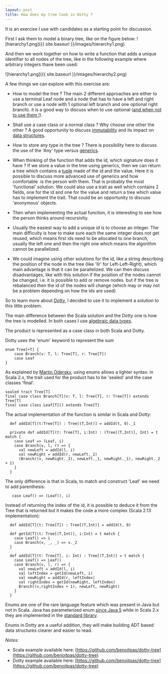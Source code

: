 ```yaml
---
layout: post
title: How does my tree look in Dotty ?
---
```


It is an exercise I use with candidates as a starting point for discussion. 

First I ask them to model a binary tree, like on the figure below:
![hierarchy1.png]({{ site.baseurl }}/images/hierarchy1.png)

And then we work together on how to write a function that adds a unique identifier to all nodes of the tree, like in the following example where arbitrary integers thave been used:

![hierarchy1.png]({{ site.baseurl }}/images/hierarchy2.png)

A few things we can explore with this exercise are:

* How to model the tree ? The main 2 different approaches are either to use a terminal Leaf node and a node that has to have a left and right branch or use a node with 1 optional left branch and one optional right branch). it is a good way to discuss when to use optional ([and when not to use them !](https://dzone.com/articles/optional-anti-patterns)).

* Shall use a case class or a normal class ? Why choose one other the other ? A good opportunity to discuss [immutability](https://alvinalexander.com/scala/scala-idiom-immutable-code-functional-programming-immutability/) and its impact on [data structures](https://en.wikipedia.org/wiki/Persistent_data_structure).

* How to store any type in the tree ? There is possibility here to discuss the use of the 'Any' type versus [generics](https://docs.scala-lang.org/tour/generic-classes.html).

* When thinking of the function that adds the id, which signature does it have ? If we store a value in the tree using generics, then we can return a tree which contains a [tuple](https://docs.scala-lang.org/tour/tuples.html) made of the id and the value.  Here it is possible to discuss more advanced use of generics and how comfortable  is the person with them. That is probably the most 'functional' solution. We could also use a trait as well which contains 2 fields, one for the id and one for the value and return a tree which value has to implement the trait. That could be an opportunity to discuss 'anonymous' objects.

* Then when implementing the actual function, it is interesting to see how the person thinks around recursivity.

* Usually the easiest way to add a unique id is to choose an integer. The main difficulty is how to make sure each the same integer does not get reused, which means first ids need to be allocated to one branch, usually the left one and then the right one which means the algorithm cannot be parallelized.

* We could imagine using other solutions for the id, like a string describing the position of the node in the tree (like 'llr' for Left-Left-Right), which main advantage is that it can be parallelized. We can then discuss disadvantages, like with this solution if the position of the nodes cannot be changed, i.e. it is possible to add or remove nodes  but if the tree is rebalanced then the id of the nodes will change (which may or may not be a problem depending on how the ids are used)

So to learn more about [Dotty](https://dotty.epfl.ch/), I decided to use it to implement a solution to this little problem.

The main difference between the Scala solution and the Dotty one is how the tree is modelled. In both cases I use [algebraic data types](https://en.wikipedia.org/wiki/Algebraic_data_type).

The product is represented as a case class in both Scala and Dotty.

Dotty uses the 'enum' keyword to represent the sum
```
enum Tree[+T] {
    case Branch(v: T, l: Tree[T], r: Tree[T])
    case Leaf
}
```

 As explained by [Martin Odersky](https://github.com/lampepfl/dotty/issues/1970), using enums allows a lighter syntax: in Scala 2.x, the trait used for the product has to be 'sealed' and the case classes 'final'.

 ```
sealed trait Tree[T]
final case class Branch[T](v: T, l: Tree[T], r: Tree[T]) extends Tree[T]
final case class Leaf[T]() extends Tree[T]
 ```

The actual implementation of the function is similar in Scala and Dotty:
```
  def addId[T](t:Tree[T]) : Tree[(T,Int)] = addId(t, 0)._1

  private def addId[T](t: Tree[T], i:Int) : (Tree[(T,Int)], Int) = t match {
    case Leaf => (Leaf, i)
    case Branch(v, l, r) => {
      val newLeft = addId(l, i)
      val newRight = addId(r, newLeft._2)
      (Branch((v, newRight._2), newLeft._1, newRight._1), newRight._2 + 1)
    }
  }
```

The only difference is that in Scala, to match and construct 'Leaf' we need to add parenthesis:
```
   case Leaf() => (Leaf(), i)
```

Instead of returning the index of the id, it is possible to deduce it from the Tree that is returned but it makes the code a more complex (Scala 2.13 implementation):
```
  def addId[T](t: Tree[T]) : Tree[(T,Int)] = addId(t, 0)

  def getId[T](t: Tree[(T,Int)], i:Int) = t match {
    case Leaf() => i
    case Branch(v, _, _) => v._2
  }

  def addId[T](t: Tree[T], i: Int) : Tree[(T,Int)] = t match {
    case Leaf() => Leaf()
    case Branch(v, l, r) => {
      val newLeft = addId(l, i)
      val leftIndex = getId(newLeft, i)
      val newRight = addId(r, leftIndex)
      val rightIndex = getId(newRight, leftIndex)
      Branch((v,rightIndex + 1), newLeft, newRight)
    }
  }
  ```

Enums are one of the rare language feature which was present in Java but not in Scala. Java has parameterized enum [since Java 5](https://docs.oracle.com/javase/1.5.0/docs/guide/language/enums.html) while in Scala 2.x they are implemented in the [standard library](https://www.scala-lang.org/api/current/scala/Enumeration.html).

Enums in Dotty are a useful addition, they will make building ADT based data structures clearer and easier to read.

*Notes:*
* Scala example available here: [https://github.com/benoitpas/dotty-tree](https://github.com/benoitpas/dotty-tree)
* Dotty example available here: [https://github.com/benoitpas/dotty-tree](https://github.com/benoitpas/dotty-tree)
